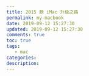 ```yaml
---
title: 2015 款 iMac 升级之路
permalink: my-macbook
date: 2019-09-12 15:27:30
updated: 2019-09-12 15:27:30
comments: true
toc: true
tags:
   - mac
categories:
description:
---
```


<!-- more -->
